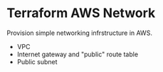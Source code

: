 # Terraform AWS Network

Provision simple networking infrstructure in AWS.

* VPC
* Internet gateway and "public" route table
* Public subnet
